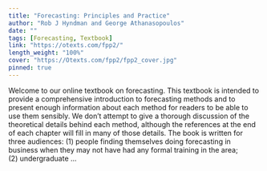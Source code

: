 ```yaml
---
title: "Forecasting: Principles and Practice"
author: "Rob J Hyndman and George Athanasopoulos"
date: ""
tags: [Forecasting, Textbook]
link: "https://otexts.com/fpp2/"
length_weight: "100%"
cover: "https://Otexts.com/fpp2/fpp2_cover.jpg"
pinned: true
---
```


Welcome to our online textbook on forecasting. This textbook is intended to provide a comprehensive introduction to forecasting methods and to present enough information about each method for readers to be able to use them sensibly. We don’t attempt to give a thorough discussion of the theoretical details behind each method, although the references at the end of each chapter will fill in many of those details. The book is written for three audiences: (1) people finding themselves doing forecasting in business when they may not have had any formal training in the area; (2) undergraduate ...
